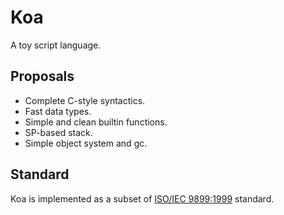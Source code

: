 # Koa
A toy script language.
## Proposals
- Complete C-style syntactics.
- Fast data types.
- Simple and clean builtin functions.
- SP-based stack.
- Simple object system and gc.
## Standard
Koa is implemented as a subset of [ISO/IEC 9899:1999](https://www.iso.org/standard/29237.html) standard.
